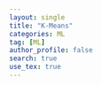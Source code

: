 ```yaml
---
layout: single
title: "K-Means"
categories: ML
tag: [ML]
author_profile: false
search: true
use_tex: true
---
```




